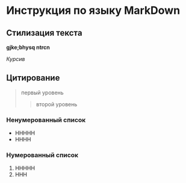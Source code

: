 # Инструкция по языку MarkDown

## Стилизация текста

**gjke;bhysq ntrcn**

*Курсив*

## Цитирование
>первый уровень
>>второй уровень

### Ненумерованный список
* HHHHH
* HHHH

### Нумерованный список
1. HHHHH
2. HHH
